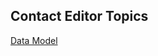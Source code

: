 ## Contact Editor Topics

[Data Model](https://github.com/pchemguy/ContactEditor/wiki/Data-Model)  
